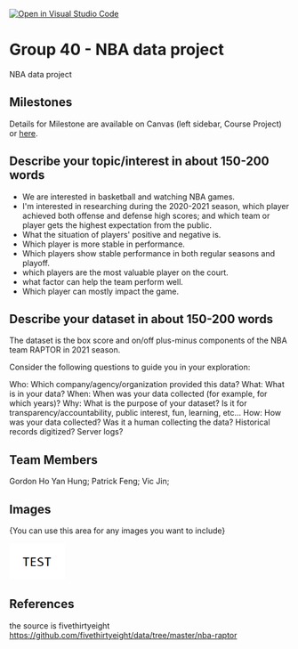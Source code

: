 [![Open in Visual Studio Code](https://classroom.github.com/assets/open-in-vscode-f059dc9a6f8d3a56e377f745f24479a46679e63a5d9fe6f495e02850cd0d8118.svg)](https://classroom.github.com/online_ide?assignment_repo_id=5890631&assignment_repo_type=AssignmentRepo)
# Group 40 - NBA data project
NBA data project

## Milestones

Details for Milestone are available on Canvas (left sidebar, Course Project) or [here](https://firas.moosvi.com/courses/data301/project/milestone01.html).

## Describe your topic/interest in about 150-200 words
- We are interested in basketball and watching NBA games.
- I'm interested in researching during the 2020-2021 season, which player achieved both offense and defense high scores; and which team or player gets the highest expectation from the public.
- What the situation of players' positive and negative is.
- Which player is more stable in performance.
- Which players show stable performance in both regular seasons and playoff.
- which players are the most valuable player on the court.
- what factor can help the team perform well.
- Which player can mostly impact the game.

## Describe your dataset in about 150-200 words

The dataset is the box score and on/off plus-minus components of the NBA team RAPTOR in 2021 season.

Consider the following questions to guide you in your exploration:

Who: Which company/agency/organization provided this data?
What: What is in your data?
When: When was your data collected (for example, for which years)?
Why: What is the purpose of your dataset? Is it for transparency/accountability, public interest, fun, learning, etc…
How: How was your data collected? Was it a human collecting the data? Historical records digitized? Server logs?

## Team Members

Gordon Ho Yan Hung;
Patrick Feng;
Vic Jin;

## Images

{You can use this area for any images you want to include}

<img src ="images/test.png" width="100px">

## References

the source is fivethirtyeight
https://github.com/fivethirtyeight/data/tree/master/nba-raptor



